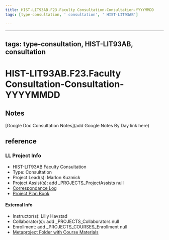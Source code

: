 ```yaml
---
title: HIST-LIT93AB.F23.Faculty Consultation-Consultation-YYYYMMDD
tags: [type-consultation, ' consultation', ' HIST-LIT93AB']

---
```


---
tags: type-consultation, HIST-LIT93AB, consultation
---
# HIST-LIT93AB.F23.Faculty Consultation-Consultation-YYYYMMDD

## Notes
[Google Doc Consultation Notes](add Google Notes By Day link here)

## reference
### LL Project Info
* HIST-LIT93AB Faculty Consultation
* Type: Consultation
* Project Lead(s): Marlon Kuzmick
* Project Assist(s): add _PROJECTS_ProjectAssists null
* [Correspondance Log](https://drive.google.com/drive/folders/1WiHHDBTXItqCaMae4vD1_9lMdvcWVySo?usp=drive_link)
* [Project Plan Book](https://hackmd.io/@ll-23-24/SyY-xWrRn)

#### External Info
* Instructor(s): Lilly Havstad
* Collaborator(s): add _PROJECTS_Collaborators null
* Enrollment: add _PROJECTS_COURSES_Enrollment null
* [Metaproject Folder with Course Materials](https://drive.google.com/drive/folders/1687owH5fdbbYCIx7SX9AQ8MqY1_GbMCo)
